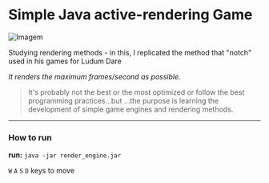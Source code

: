 # Simple Java active-rendering Game

![Imagem](https://image.ibb.co/bx7bvx/render_engine.png)


Studying rendering methods - in this, I replicated the method that "notch" used in his games for Ludum Dare

*It renders the maximum frames/second as possible.*

>It's probably not the best or the most optimized or follow the best programming practices...but ...the purpose is learning the
>development of simple game engines and rendering methods. 

***

### How to run

**run:**
`java -jar render_engine.jar`

`W`  `A` `S` `D` keys to move
